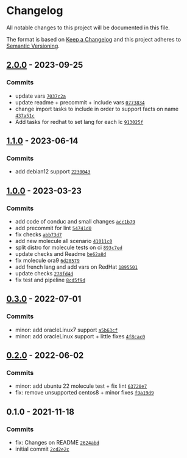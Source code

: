 # Changelog

All notable changes to this project will be documented in this file.

The format is based on [Keep a Changelog](https://keepachangelog.com/en/1.0.0/)
and this project adheres to [Semantic Versioning](https://semver.org/spec/v2.0.0.html).

## [2.0.0](https://github.com/lotusnoir/ansible-system_locales/compare/1.1.0...2.0.0) - 2023-09-25

### Commits

- update vars [`7037c2a`](https://github.com/lotusnoir/ansible-system_locales/commit/7037c2ab127fe90a8f7522e15e48b423da1c47e1)
- update readme + precommit + include vars [`0773834`](https://github.com/lotusnoir/ansible-system_locales/commit/0773834af7944263fc68fbf6f3f30824b20b4905)
- change import tasks to include in order to support facts on name [`437a51c`](https://github.com/lotusnoir/ansible-system_locales/commit/437a51c709f5e5ee305f43f65cab8ce611552705)
- Add tasks for redhat to set lang for each lc [`913025f`](https://github.com/lotusnoir/ansible-system_locales/commit/913025f6c124f52173d4a0dc4c9166f0b927306e)

## [1.1.0](https://github.com/lotusnoir/ansible-system_locales/compare/1.0.0...1.1.0) - 2023-06-14

### Commits

- add debian12 support [`2230043`](https://github.com/lotusnoir/ansible-system_locales/commit/2230043f49633fefcf71fef949262628307d285e)

## [1.0.0](https://github.com/lotusnoir/ansible-system_locales/compare/0.3.0...1.0.0) - 2023-03-23

### Commits

- add code of conduc and small changes [`acc1b79`](https://github.com/lotusnoir/ansible-system_locales/commit/acc1b798c5e4437ce81a9c78d67256cf5278703e)
- add precommit for lint [`54741d0`](https://github.com/lotusnoir/ansible-system_locales/commit/54741d01f7a18db27a3e11fa5d379f4a33a2be68)
- fix checks [`abb73d7`](https://github.com/lotusnoir/ansible-system_locales/commit/abb73d75588598718116897cb5fde0d728792644)
- add new molecule all scenario [`41011c0`](https://github.com/lotusnoir/ansible-system_locales/commit/41011c0c59fc47a4b0aba3ea8bdbc36e97286c00)
- split distro for molecule tests on ci [`893c7ed`](https://github.com/lotusnoir/ansible-system_locales/commit/893c7ed80fe49aea6450881ccbe51bff02dfbd21)
- update checks and Readme [`be62a8d`](https://github.com/lotusnoir/ansible-system_locales/commit/be62a8ded7b29126b255f1f198e87cd9eb9091f4)
- fix molecule ora9 [`6d28579`](https://github.com/lotusnoir/ansible-system_locales/commit/6d28579d3f3a798a8b886649a7427883c1d01699)
- add french lang and add vars on RedHat [`1895501`](https://github.com/lotusnoir/ansible-system_locales/commit/1895501229d4ecf221b73933ea64a40d5c1a778b)
- update checks [`278fd4d`](https://github.com/lotusnoir/ansible-system_locales/commit/278fd4da98ce1e74661b9e67a83da4297bcc426d)
- fix test and pipeline [`8cd5f9d`](https://github.com/lotusnoir/ansible-system_locales/commit/8cd5f9d1f365314978ef5e94c5920a2c9d15ec2b)

## [0.3.0](https://github.com/lotusnoir/ansible-system_locales/compare/0.2.0...0.3.0) - 2022-07-01

### Commits

- minor: add oracleLinux7 support [`a5b63cf`](https://github.com/lotusnoir/ansible-system_locales/commit/a5b63cf11591197f3fb7f06ac9ac46ec69c5bf77)
- minor: add oracleLinux support + little fixes [`4f8cac0`](https://github.com/lotusnoir/ansible-system_locales/commit/4f8cac08c492c94c0a743d77f913c28c2c77a623)

## [0.2.0](https://github.com/lotusnoir/ansible-system_locales/compare/0.1.0...0.2.0) - 2022-06-02

### Commits

- minor: add ubuntu 22 molecule test + fix lint [`63720e7`](https://github.com/lotusnoir/ansible-system_locales/commit/63720e7368dbf89eb49b9e528389c04161f5aa86)
- fix: remove unsupported centos8 + minor fixes [`f9a19d9`](https://github.com/lotusnoir/ansible-system_locales/commit/f9a19d9610b4ee6fbb45deaa090b4159c8be64ad)

## 0.1.0 - 2021-11-18

### Commits

- fix: Changes on README [`2624abd`](https://github.com/lotusnoir/ansible-system_locales/commit/2624abd4e81b92cdbf08c7b47a698fd1c5fe897a)
- initial commit [`2cd2e2c`](https://github.com/lotusnoir/ansible-system_locales/commit/2cd2e2c2448269bb6acb031a5897819e12d4141d)
